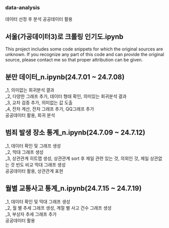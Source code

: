 ### data-analysis
데이터 선정 후 분석
공공데이터 활용
## 서울(가공데이터3)로 크롤링 인기도.ipynb
This project includes some code snippets for which the original sources are unknown. If you recognize any part of this code and can provide the original source, please contact me so that proper attribution can be given.

## 분만 데이터_n.ipynb(24.7.01 ~ 24.7.08)
_1, 의미없는 회귀분석 결과<br/>
_2, 다양한 그래프 추가, 데이터 형태 확인, 의미있는 회귀분석 결과<br/>
_3, 교차 검증 추가, 의미없는 값 도출<br/>
_4, 잔차 계산, 잔차 그래프 추가, QQ그래프 추가<br/>
공공데이터 활용, 회귀 분석

## 범죄 발생 장소 통계_n.ipynb(24.7.09 ~ 24.7.12)
_1, 데이터 확인 및 그래프 생성<br/>
_2, 막대 그래프 생성<br/>
_3, 상관관계 히트맵 생성, 상관관계 sort 후 제일 관련 있는 것, 의외인 것, 제일 상관없는 것 빈도 비교 막대 그래프 생성<br/>
공공데이터 활용, 상관관계 표현

## 월별 교통사고 통계_n.ipynb(24.7.15 ~ 24.7.19)
_1, 데이터 확인 및 막대 그래프 생성<br/>
_2, 월 별 추세 그래프 생성, 계절 별 사고 건수 그래프 생성<br/>
_3, 부상자 추세 그래프 추가 <br/>
공공데이터 활용
